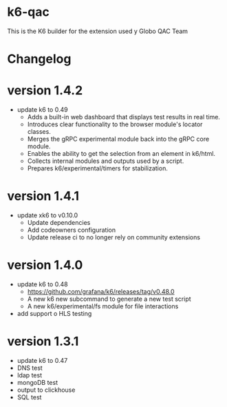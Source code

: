 # k6-qac

This is the K6 builder for the extension used y Globo QAC Team


# Changelog

# version 1.4.2

* update k6 to 0.49
    * Adds a built-in web dashboard that displays test results in real time.
    * Introduces clear functionality to the browser module's locator classes.
    * Merges the gRPC experimental module back into the gRPC core module.
    * Enables the ability to get the selection from an element in k6/html.
    * Collects internal modules and outputs used by a script.
    * Prepares k6/experimental/timers for stabilization.

# version 1.4.1

* update xk6 to v0.10.0
    * Update dependencies
    * Add codeowners configuration 
    * Update release ci to no longer rely on community extensions

# version 1.4.0

* update k6 to 0.48
    * https://github.com/grafana/k6/releases/tag/v0.48.0
    * A new k6 new subcommand to generate a new test script
    * A new k6/experimental/fs module for file interactions
* add support o HLS testing

# version 1.3.1

* update k6 to 0.47
* DNS test
* ldap test
* mongoDB test
* output to clickhouse
* SQL test